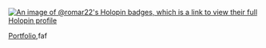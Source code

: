 [![An image of @romar22's Holopin badges, which is a link to view their full Holopin profile](https://holopin.me/romar22)](https://holopin.io/@romar22)

[Portfolio](https://romardesabille.vercel.app),faf
